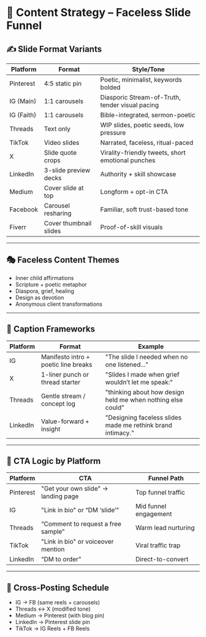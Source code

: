 # 📑 Content Strategy – Faceless Slide Funnel

## ✍️ Slide Format Variants
| Platform | Format | Style/Tone |
|----------|--------|------------|
| Pinterest | 4:5 static pin | Poetic, minimalist, keywords bolded |
| IG (Main) | 1:1 carousels | Diasporic Stream-of-Truth, tender visual pacing |
| IG (Faith) | 1:1 carousels | Bible-integrated, sermon-poetic |
| Threads | Text only | WIP slides, poetic seeds, low pressure |
| TikTok | Video slides | Narrated, faceless, ritual-paced |
| X | Slide quote crops | Virality-friendly tweets, short emotional punches |
| LinkedIn | 3-slide preview decks | Authority + skill showcase |
| Medium | Cover slide at top | Longform + opt-in CTA |
| Facebook | Carousel resharing | Familiar, soft trust-based tone |
| Fiverr | Cover thumbnail slides | Proof-of-skill visuals |

---

## 🎭 Faceless Content Themes
- Inner child affirmations
- Scripture + poetic metaphor
- Diaspora, grief, healing
- Design as devotion
- Anonymous client transformations

---

## 💬 Caption Frameworks
| Platform | Format | Example |
|----------|--------|---------|
| IG | Manifesto intro + poetic line breaks | "The slide I needed when no one listened..." |
| X | 1-liner punch or thread starter | "Slides I made when grief wouldn’t let me speak:" |
| Threads | Gentle stream / concept log | "thinking about how design held me when nothing else could" |
| LinkedIn | Value-forward + insight | "Designing faceless slides made me rethink brand intimacy." |

---

## 🎯 CTA Logic by Platform
| Platform | CTA | Funnel Path |
|----------|-----|--------------|
| Pinterest | "Get your own slide" → landing page | Top funnel traffic |
| IG | "Link in bio" or “DM ‘slide’” | Mid funnel engagement |
| Threads | “Comment to request a free sample” | Warm lead nurturing |
| TikTok | "Link in bio" or voiceover mention | Viral traffic trap |
| LinkedIn | “DM to order” | Direct-to-convert |

---

## 🔄 Cross-Posting Schedule
- IG → FB (same reels + carousels)
- Threads ↔ X (modified tone)
- Medium → Pinterest (with blog pin)
- LinkedIn → Pinterest slide pin
- TikTok → IG Reels + FB Reels


